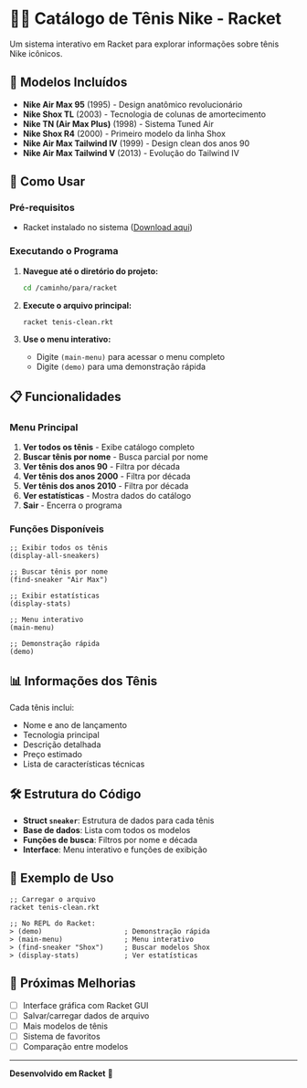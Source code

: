 # 🏃‍♂️ Catálogo de Tênis Nike - Racket

Um sistema interativo em Racket para explorar informações sobre tênis Nike icônicos.

## 👟 Modelos Incluídos

- **Nike Air Max 95** (1995) - Design anatômico revolucionário
- **Nike Shox TL** (2003) - Tecnologia de colunas de amortecimento
- **Nike TN (Air Max Plus)** (1998) - Sistema Tuned Air
- **Nike Shox R4** (2000) - Primeiro modelo da linha Shox
- **Nike Air Max Tailwind IV** (1999) - Design clean dos anos 90
- **Nike Air Max Tailwind V** (2013) - Evolução do Tailwind IV

## 🚀 Como Usar

### Pré-requisitos
- Racket instalado no sistema ([Download aqui](https://racket-lang.org/))

### Executando o Programa

1. **Navegue até o diretório do projeto:**
   ```bash
   cd /caminho/para/racket
   ```

2. **Execute o arquivo principal:**
   ```bash
   racket tenis-clean.rkt
   ```

3. **Use o menu interativo:**
   - Digite `(main-menu)` para acessar o menu completo
   - Digite `(demo)` para uma demonstração rápida

## 📋 Funcionalidades

### Menu Principal
1. **Ver todos os tênis** - Exibe catálogo completo
2. **Buscar tênis por nome** - Busca parcial por nome
3. **Ver tênis dos anos 90** - Filtra por década
4. **Ver tênis dos anos 2000** - Filtra por década
5. **Ver tênis dos anos 2010** - Filtra por década
6. **Ver estatísticas** - Mostra dados do catálogo
7. **Sair** - Encerra o programa

### Funções Disponíveis

```racket
;; Exibir todos os tênis
(display-all-sneakers)

;; Buscar tênis por nome
(find-sneaker "Air Max")

;; Exibir estatísticas
(display-stats)

;; Menu interativo
(main-menu)

;; Demonstração rápida
(demo)
```

## 📊 Informações dos Tênis

Cada tênis inclui:
- Nome e ano de lançamento
- Tecnologia principal
- Descrição detalhada
- Preço estimado
- Lista de características técnicas

## 🛠️ Estrutura do Código

- **Struct `sneaker`**: Estrutura de dados para cada tênis
- **Base de dados**: Lista com todos os modelos
- **Funções de busca**: Filtros por nome e década
- **Interface**: Menu interativo e funções de exibição

## 📝 Exemplo de Uso

```racket
;; Carregar o arquivo
racket tenis-clean.rkt

;; No REPL do Racket:
> (demo)                    ; Demonstração rápida
> (main-menu)               ; Menu interativo
> (find-sneaker "Shox")     ; Buscar modelos Shox
> (display-stats)           ; Ver estatísticas
```

## 🎯 Próximas Melhorias

- [ ] Interface gráfica com Racket GUI
- [ ] Salvar/carregar dados de arquivo
- [ ] Mais modelos de tênis
- [ ] Sistema de favoritos
- [ ] Comparação entre modelos

---

**Desenvolvido em Racket** 🏀
